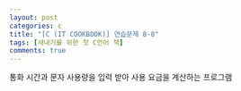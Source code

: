 ```yaml
---
layout: post
categories: c
title: "[C (IT COOKBOOK)] 연습문제 8-8"
tags: [새내기를 위한 첫 C언어 책]
comments: true
---
```


통화 시간과 문자 사용량을 입력 받아 사용 요금을 계산하는 프로그램

<script src="https://gist.github.com/junbly/19f9b56b48b939ad850e385c6b58ba85.js"></script>

